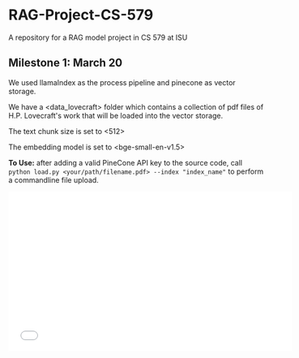 # RAG-Project-CS-579
A repository for a RAG model project in CS 579 at ISU

## Milestone 1: March 20
We used llamaIndex as the process pipeline and pinecone as vector storage. 

We have a <data_lovecraft> folder which contains a collection of pdf files of H.P. Lovecraft's work that will be loaded into the vector storage.

The text chunk size is set to <512>

The embedding model is set to <bge-small-en-v1.5>

**To Use:** after adding a valid PineCone API key to the source code, call `python load.py <your/path/filename.pdf> --index "index_name"` to perform a commandline file upload.


<iframe width="560" height="315" src="FIle Upload CLA Demo.mp4" frameborder="0" allow="accelerometer; autoplay; clipboard-write; encrypted-media; gyroscope; picture-in-picture" allowfullscreen></iframe>
